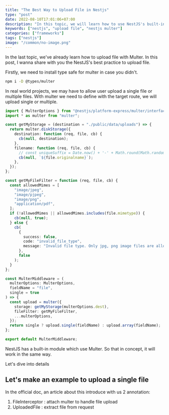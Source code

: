 ```yaml
---
title: "The Best Way to Upload File in Nestjs"
type: "post"
date: 2022-08-10T17:01:06+07:00
description: "In this topic, we will learn how to use NestJS's built-in module (multer) to upload files"
keywords: ["nestjs", "upload file", "nestjs multer"]
categories: ["frameworks"]
tags: ["nestjs"]
image: "/common/no-image.png"
---
```


In the last topic, we've already learn how to upload file with Multer.
In this post, I wanna share with you the NestJS's best practice to upload file.

Firstly, we need to install type safe for multer in case you didn't.

```bash
npm i -D @types/multer
```

In real world projects, we may have to allow user upload a single file or multiple files.
With multer we need to define with the target route, we will upload single or multiple.

```ts
import { MulterOptions } from "@nestjs/platform-express/multer/interfaces/multer-options.interface";
import * as multer from "multer";

const getMyStorage = (destination = "./public/data/uploads") => {
  return multer.diskStorage({
    destination: function (req, file, cb) {
      cb(null, destination);
    },
    filename: function (req, file, cb) {
      // const uniqueSuffix = Date.now() + '-' + Math.round(Math.random() * 1e9);
      cb(null, `${file.originalname}`);
    },
  });
};

const getMyFileFilter = function (req, file, cb) {
  const allowedMimes = [
    "image/jpeg",
    "image/pjpeg",
    "image/png",
    "application/pdf",
  ];
  if (!allowedMimes || allowedMimes.includes(file.mimetype)) {
    cb(null, true);
  } else {
    cb(
      {
        success: false,
        code: "invalid_file_type",
        message: "Invalid file type. Only jpg, png image files are allowed.",
      },
      false
    );
  }
};

const MulterMiddleware = (
  multerOptions: MulterOptions,
  fieldName = "file",
  single = true
) => {
  const upload = multer({
    storage: getMyStorage(multerOptions.dest),
    fileFilter: getMyFileFilter,
    ...multerOptions,
  });
  return single ? upload.single(fieldName) : upload.array(fieldName);
};

export default MulterMiddleware;
```

NestJS has a built-in module which use Multer. So that in concept, it will work in the same way.

Let's dive into details

## Let's make an example to upload a single file

In the official doc, an article about this introduce with us 2 annotation:

1. FileInterceptor : attach multer to handle file upload
2. UploadedFile : extract file from request

```ts

```
